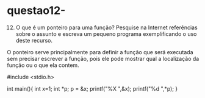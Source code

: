# questao12-
12.	O que é um ponteiro para uma função? Pesquise na Internet referências sobre o assunto e escreva um pequeno programa exemplificando o uso deste recurso.

O ponteiro serve principalmente para definir a função que será executada sem precisar escrever a função, pois ele pode mostrar qual a localização da função ou o que ela contem.

#include <stdio.h>

int main(){
    int x=1;
    int *p;
    p = &x;
    printf("%X ",&x); 
    printf("%d ",*p);
}
